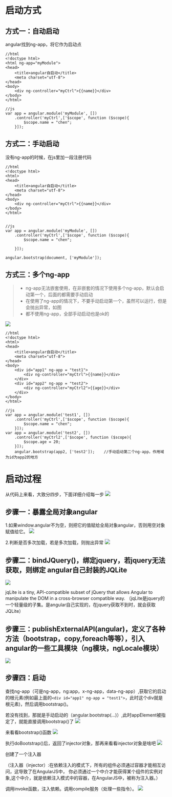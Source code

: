 # 启动方式
## 方式一：自动启动
angular找到ng-app，将它作为启动点
```
//html
<!doctype html>
<html ng-app="myModule">
<head>
    <title>angular自启动</title>
    <meta charset="utf-8">
</head>
<body>
    <div ng-controller="myCtrl">{{name}}</div>
</body>
</html>

//js
var app = angular.module('myModule', [])
    .controller('myCtrl',['$scope', function ($scope){
        $scope.name = "chen";
    }]);
```
## 方式二：手动启动
没有ng-app的时候，在js里加一段注册代码
```
//html
<!doctype html>
<html>
<head>
    <title>angular自启动</title>
    <meta charset="utf-8">
</head>
<body>
    <div ng-controller="myCtrl">{{name}}</div>
</body>
</html>


//js
var app = angular.module('myModule', [])
    .controller('myCtrl',['$scope', function ($scope){
        $scope.name = "chen";

    }]);

angular.bootstrap(document, ['myModule']);
```
## 方式三：多个ng-app
> * ng-app无法嵌套使用，在非嵌套的情况下使用多个ng-app，默认会启动第一个，后面的都需要手动启动
> * 在使用了ng-app的情况下，不要手动启动第一个，虽然可以运行，但是会抛出异常，如图
> * 都不使用ng-app，全部手动启动也是ok的

![](../img/angular/angular_start_process_1.png)

```
//html
<!doctype html>
<html>
<head>
    <title>angular自启动</title>
    <meta charset="utf-8">
</head>
<body>
    <div id="app1" ng-app = "test1">
        <div ng-controller="myCtrl">{{name}}</div>
    </div>
    <div id="app2" ng-app = "test2">
        <div ng-controller="myCtrl2">{{age}}</div>
    </div>
</body>
</html>

//js
var app = angular.module('test1', [])
    .controller('myCtrl',['$scope', function ($scope){
        $scope.name = "chen";
    }]);
var app = angular.module('test2', [])
    .controller('myCtrl2',['$scope', function ($scope){
        $scope.age = 20;
    }]);
    angular.bootstrap(app2, ['test2']);    //手动启动第二个ng-app，作用域为id为app2的地方

```
# 启动过程
从代码上来看，大致分四步，下面详细介绍每一步
![](../img/angular/angular_start_process_2.png)
## 步骤一：暴露全局对象angular
1.如果window.angular不为空，则把它的值赋给全局对象angular，否则用空对象赋值给它。
![](../img/angular/angular_start_process_3.png)

2.判断是否多次加载，若是多次加载，则抛出异常
![](../img/angular/angular_start_process_4.png)
## 步骤二：bindJQuery()，绑定jquery，若jquery无法获取，则绑定 angular自己封装的JQLite
![](../img/angular/angular_start_process_5.png)

jqLite is a tiny, API-compatible subset of jQuery that allows Angular to manipulate the DOM in a cross-browser compatible way.
（jqLite是jquery的一个轻量级的子集。是angular自己实现的，在jquery获取不到时，就会获取JQLite）
## 步骤三：publishExternalAPI(angular)，定义了各种方法（bootstrap，copy,foreach等等），引入angular的一些工具模块（ng模块，ngLocale模块）
![](../img/angular/angular_start_process_6.png)
## 步骤四：启动
查找ng-app（可是ng-app，ng:app，x-ng-app，data-ng-app）,获取它的启动的根元素(例如最上面的`<div id="app1" ng-app = "test1">`，此时这个div就是根元素)，然后调用bootstrap()。

若没有找到，那就是手动启动的（angular.bootstrap(...)）,此时appElement被指定了，就能直接调用bootstrap()了
![](../img/angular/angular_start_process_7.png)

来看看bootstrap()函数
![](../img/angular/angular_start_process_8.png)

执行doBootstrap()后，返回了injector对象，那再来看看injector对象是啥吧
![](../img/angular/angular_start_process_9.png)

创建了一个注入器

（注入器（injector）:在依赖注入的模式下，所有的组件必须通过容器才能相互访问，这导致了在AngularJS中， 你必须通过一个中介才能获得某个组件的实例对象,这个中介，就是依赖注入模式中的容器，在AngularJS中，被称为注入器。）

调用invoke函数，注入依赖。调用compile服务（处理一些指令）。
![](../img/angular/angular_start_process_10.png)
